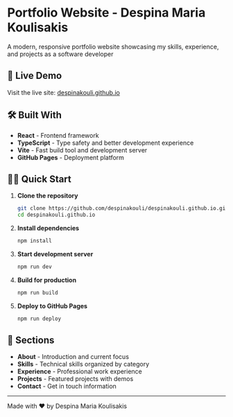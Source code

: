 # Portfolio Website - Despina Maria Koulisakis

A modern, responsive portfolio website showcasing my skills, experience, and projects as a software developer

## 🚀 Live Demo

Visit the live site: [despinakouli.github.io](https://despinakouli.github.io)

## 🛠️ Built With

- **React** - Frontend framework
- **TypeScript** - Type safety and better development experience
- **Vite** - Fast build tool and development server
- **GitHub Pages** - Deployment platform

## 🏃‍♀️ Quick Start

1. **Clone the repository**
   ```bash
   git clone https://github.com/despinakouli/despinakouli.github.io.git
   cd despinakouli.github.io
   ```

2. **Install dependencies**
   ```bash
   npm install
   ```

3. **Start development server**
   ```bash
   npm run dev
   ```

4. **Build for production**
   ```bash
   npm run build
   ```

5. **Deploy to GitHub Pages**
   ```bash
   npm run deploy
   ```

## 📱 Sections

- **About** - Introduction and current focus
- **Skills** - Technical skills organized by category
- **Experience** - Professional work experience
- **Projects** - Featured projects with demos
- **Contact** - Get in touch information

---

Made with ❤️ by Despina Maria Koulisakis
